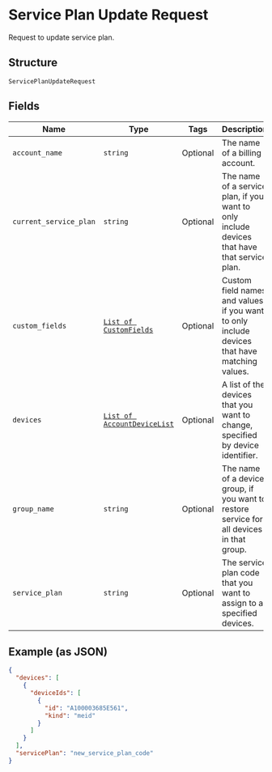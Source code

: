 
# Service Plan Update Request

Request to update service plan.

## Structure

`ServicePlanUpdateRequest`

## Fields

| Name | Type | Tags | Description |
|  --- | --- | --- | --- |
| `account_name` | `string` | Optional | The name of a billing account. |
| `current_service_plan` | `string` | Optional | The name of a service plan, if you want to only include devices that have that service plan. |
| `custom_fields` | [`List of CustomFields`](../../doc/models/custom-fields.md) | Optional | Custom field names and values, if you want to only include devices that have matching values. |
| `devices` | [`List of AccountDeviceList`](../../doc/models/account-device-list.md) | Optional | A list of the devices that you want to change, specified by device identifier. |
| `group_name` | `string` | Optional | The name of a device group, if you want to restore service for all devices in that group. |
| `service_plan` | `string` | Optional | The service plan code that you want to assign to all specified devices. |

## Example (as JSON)

```json
{
  "devices": [
    {
      "deviceIds": [
        {
          "id": "A100003685E561",
          "kind": "meid"
        }
      ]
    }
  ],
  "servicePlan": "new_service_plan_code"
}
```

